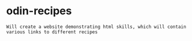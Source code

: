 # odin-recipes

    Will create a website demonstrating html skills, which will contain various links to different recipes
